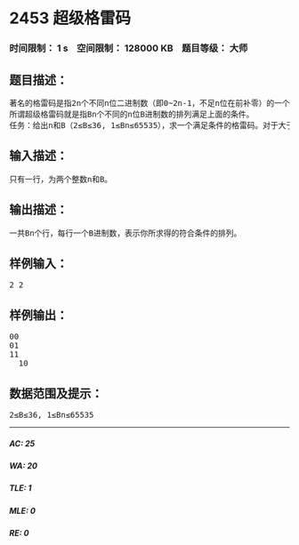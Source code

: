 # 2453 超级格雷码   
### 时间限制： 1 s&nbsp;&nbsp;&nbsp;&nbsp;空间限制： 128000 KB&nbsp;&nbsp;&nbsp;&nbsp;题目等级： 大师  
## 题目描述：  

<pre>
著名的格雷码是指2n个不同n位二进制数（即0~2n-1，不足n位在前补零）的一个排列，这个排列满足相邻的两个二进制数的n位数字中最多只有一个数字不同（例如003和001就有一个数位不同，而003和030有两个数位不同，不符合条件）。例如n=2时，(00,01,11,10)就是一个满足条件的格雷码。
所谓超级格雷码就是指Bn个不同的n位B进制数的排列满足上面的条件。
任务：给出n和B（2≤B≤36, 1≤Bn≤65535），求一个满足条件的格雷码。对于大于9的数位用A~Z表示（10~35）。
</pre>
  
  
## 输入描述：  

<pre>
只有一行，为两个整数n和B。
</pre>
  
  
## 输出描述：  

<pre>
一共Bn个行，每行一个B进制数，表示你所求得的符合条件的排列。
</pre>
  
  
## 样例输入：  

<pre>
2 2
</pre>
  
  
## 样例输出：  

<pre>
00
01
11
  10
</pre>
  
  
## 数据范围及提示：  

<pre>
2≤B≤36, 1≤Bn≤65535
</pre>
  
  
***  

##### AC: 25  
##### WA: 20  
##### TLE: 1  
##### MLE: 0  
##### RE: 0  
